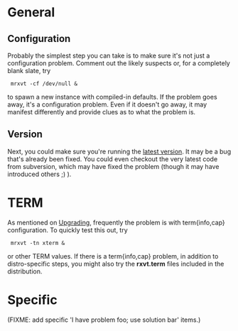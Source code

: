 # General #
## Configuration ##

Probably the simplest step you can take is to make sure it's not just a configuration problem. Comment out the likely suspects or, for a completely blank slate, try
```
 mrxvt -cf /dev/null &
```
to spawn a new instance with compiled-in defaults. If the problem goes away, it's a configuration problem. Even if it doesn't go away, it may manifest differently and provide clues as to what the problem is.

## Version ##

Next, you could make sure you're running the [latest version](Download.md). It may be a bug that's already been fixed. You could even checkout the very latest code from subversion, which may have fixed the problem (though it may have introduced others ;) ).

# TERM #

As mentioned on [Upgrading](Upgrading.md), frequently the problem is with term{info,cap} configuration. To quickly test this out, try
```
 mrxvt -tn xterm &
```
or other TERM values. If there is a term{info,cap} problem, in addition to distro-specific steps, you might also try the **rxvt.term** files included in the distribution.

# Specific #
(FIXME: add specific 'I have problem foo; use solution bar' items.)